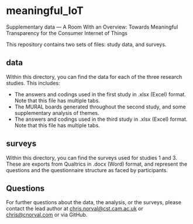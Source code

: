 # meaningful_IoT
Supplementary data — A Room With an Overview: Towards Meaningful Transparency for the Consumer Internet of Things

This repository contains two sets of files: study data, and surveys.

## data
Within this directory, you can find the data for each of the three research studies. This includes:
* The answers and codings used in the first study in .xlsx (Excel) format. Note that this file has multiple tabs.
* The MURAL boards generated throughout the second study, and some supplementary analysis of themes.
* The answers and codings used in the third study in .xlsx (Excel) format. Note that this file has multiple tabs.

## surveys
Within this directory, you can find the surveys used for studies 1 and 3. These are exports from Qualtrics in .docx (Word) format, and represent the questions and the questionnaire structure as faced by participants.

## Questions
For further questions about the data, the analysis, or the surveys, please contact the lead author at chris.norval@cst.cam.ac.uk or chris@cnorval.com or via GitHub.
